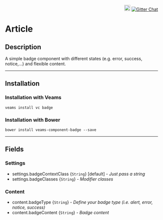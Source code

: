 <p align="right">
    <a href="https://badge.fury.io/bo/veams-component-badge"><img src="https://badge.fury.io/bo/veams-component-badge.svg" alt="Bower version" height="20"></a>
    <a href="https://gitter.im/Sebastian-Fitzner/Veams?utm_source=badge&utm_medium=badge&utm_campaign=pr-badge"><img src="https://badges.gitter.im/Sebastian-Fitzner/Veams.svg" alt="Gitter Chat" /></a>
</p>

# Article

## Description

A simple badge component with different states (e.g. error, success, notice,...) and flexible content.

----------- 

## Installation 

### Installation with Veams

`veams install vc badge`

### Installation with Bower

`bower install veams-component-badge --save`

----------- 


## Fields

### Settings
- settings.badgeContextClass {`String`} [default] - _Just pass a string_
- settings.badgeClasses {`String`} - _Modifier classes_

### Content
- content.badgeType {`String`} - _Define your badge type (i.e. alert, error, notice, success)_
- content.badgeContent {`String`} - _Badge content_
